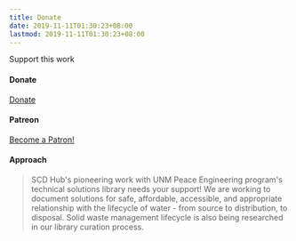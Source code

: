 ```yaml
---
title: Donate
date: 2019-11-11T01:30:23+08:00
lastmod: 2019-11-11T01:30:23+08:00
---
```


Support this work


#### Donate

[Donate](https://www.paypal.com/donate?business=CNUT8D7G7QEXA&item_name=Solutions+library+for+the+lifecycle+of+water+source%2C+distribution%2C+disposal+%26+solid+waste.&currency_code=USD)

#### Patreon

<a href="https://www.patreon.com/bePatron?u=42327574" data-patreon-widget-type="become-patron-button">Become a Patron!</a><script async src="https://c6.patreon.com/becomePatronButton.bundle.js"></script>

#### Approach

> SCD Hub's pioneering work with UNM Peace Engineering program's technical solutions library needs your support!  We are working to document solutions for safe, affordable, accessible, and appropriate relationship with the lifecycle of water - from source to distribution, to disposal.  Solid waste management lifecycle is also being researched in our library curation process.
